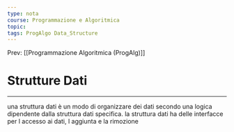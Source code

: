 ```yaml
---
type: nota
course: Programmazione e Algoritmica
topic: 
tags: ProgAlgo Data_Structure
---
```


Prev: [[Programmazione Algoritmica (ProgAlg)]]

# Strutture Dati
---

una struttura dati è un modo di organizzare dei dati secondo una logica dipendente dalla struttura dati specifica. la struttura dati ha delle interfacce per l accesso ai dati, l aggiunta e la rimozione


